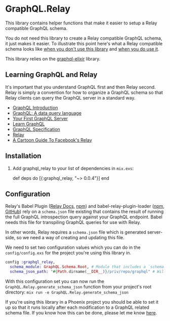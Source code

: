 # GraphQL.Relay

This library contains helper functions that make it easier to setup a Relay compatible GraphQL schema.

You do not need this library to create a Relay compatible GraphQL schema, it just makes it easier. To illustrate this point here's what a Relay compatible schema looks like <a href="https://github.com/seanabrahams/graphql-relay-elixir/blob/master/test/support/star_wars/schema_without_library.exs">when you don't use this library</a> and <a href="https://github.com/seanabrahams/graphql-relay-elixir/blob/master/test/support/star_wars/schema.exs">when you do use it</a>.

This library relies on the <a href="https://github.com/joshprice/graphql-elixir">graphql-elixir</a> library.

## Learning GraphQL and Relay

It's important that you understand GraphQL first and then Relay second. Relay is simply a convention for how to organize a GraphQL schema so that Relay clients can query the GraphQL server in a standard way.

* <a href="https://facebook.github.io/react/blog/2015/05/01/graphql-introduction.html">GraphQL Introduction</a>
* <a href="https://code.facebook.com/posts/1691455094417024/graphql-a-data-query-language/">GraphQL: A data query language</a>
* <a href="https://medium.com/@clayallsopp/your-first-graphql-server-3c766ab4f0a2#.m78ybemas">Your First GraphQL Server</a>
* <a href="https://learngraphql.com/">Learn GraphQL</a>
* <a href="https://facebook.github.io/graphql/">GraphQL Specification</a>
* <a href="https://facebook.github.io/relay/">Relay</a>
* <a href="https://code-cartoons.com/a-cartoon-intro-to-facebook-s-relay-part-1-3ec1a127bca5#.7kaxn4akk">A Cartoon Guide To Facebook's Relay</a>

## Installation

  1. Add graphql_relay to your list of dependencies in `mix.exs`:

        def deps do
          [{:graphql_relay, "~> 0.0.4"}]
        end

## Configuration

Relay's Babel Plugin (<a href="https://facebook.github.io/relay/docs/guides-babel-plugin.html">Relay Docs</a>, <a href="https://www.npmjs.com/package/babel-relay-plugin">npm</a>) and babel-relay-plugin-loader (<a href="https://www.npmjs.com/package/babel-relay-plugin-loader">npm</a>, <a href="https://github.com/BerndWessels/babel-relay-plugin-loader">GitHub</a>) rely on a `schema.json` file existing that contains the result of running the full GraphQL introspection query against your GraphQL endpoint. Babel needs this file for transpiling GraphQL queries for use with Relay.

In other words, Relay requires a `schema.json` file which is generated server-side, so we need a way of creating and updating this file.

We need to set two configuration values which you can do in the `config/config.exs` for the project you're using this library in.

```elixir
config :graphql_relay,
  schema_module: GraphQL.Schema.Root, # Module that includes a `schema` function that returns your GraphQL schema
  schema_json_path: "#{Path.dirname(__DIR__)}/priv/repo/graphql" # Will create a `schema.json` file in this directory
```

With this configuration set you can now run the `GraphQL.Relay.generate_schema_json` function from your project's root directory: `mix run -e GraphQL.Relay.generate_schema_json`

If you're using this library in a Phoenix project you should be able to set it up so that it runs locally after each modification to a GraphQL related schema file. If you know how this can be done, please let me know <a href="https://github.com/seanabrahams/graphql-relay-elixir/issues/8">here</a>.
